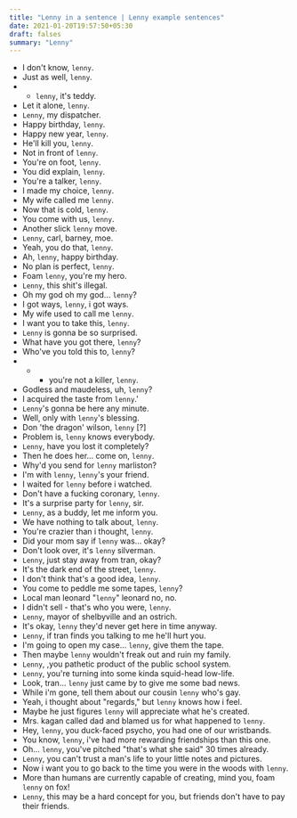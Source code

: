 ```yaml
---
title: "Lenny in a sentence | Lenny example sentences"
date: 2021-01-20T19:57:50+05:30
draft: falses
summary: "Lenny"
---
```

- I don't know, `lenny`.
- Just as well, `lenny`.
- * `lenny`, it's teddy.
- Let it alone, `lenny`.
- `Lenny`, my dispatcher.
- Happy birthday, `lenny`.
- Happy new year, `lenny`.
- He'll kill you, `lenny`.
- Not in front of `lenny`.
- You're on foot, `lenny`.
- You did explain, `lenny`.
- You're a talker, `lenny`.
- I made my choice, `lenny`.
- My wife called me `lenny`.
- Now that is cold, `lenny`.
- You come with us, `lenny`.
- Another slick `lenny` move.
- `Lenny`, carl, barney, moe.
- Yeah, you do that, `lenny`.
- Ah, `lenny`, happy birthday.
- No plan is perfect, `lenny`.
- Foam `lenny`, you're my hero.
- `Lenny`, this shit's illegal.
- Oh my god oh my god... `lenny`?
- I got ways, `lenny`, i got ways.
- My wife used to call me `lenny`.
- I want you to take this, `lenny`.
- `Lenny` is gonna be so surprised.
- What have you got there, `lenny`?
- Who've you told this to, `lenny`?
- * * you're not a killer, `lenny`.
- Godless and maudeless, uh, `lenny`?
- I acquired the taste from `lenny`.'
- `Lenny`'s gonna be here any minute.
- Well, only with `lenny`'s blessing.
- Don 'the dragon' wilson, `lenny` [?]
- Problem is, `lenny` knows everybody.
- `Lenny`, have you lost it completely?
- Then he does her... come on, `lenny`.
- Why'd you send for `lenny` marliston?
- I'm with `lenny`, `lenny`'s your friend.
- I waited for `lenny` before i watched.
- Don't have a fucking coronary, `lenny`.
- It's a surprise party for `lenny`, sir.
- `Lenny`, as a buddy, let me inform you.
- We have nothing to talk about, `lenny`.
- You're crazier than i thought, `lenny`.
- Did your mom say if `lenny` was... okay?
- Don't look over, it's `lenny` silverman.
- `Lenny`, just stay away from tran, okay?
- It's the dark end of the street, `lenny`.
- I don't think that's a good idea, `lenny`.
- You come to peddle me some tapes, `lenny`?
- Local man leonard "`lenny`" leonard no, no.
- I didn't sell - that's who you were, `lenny`.
- `Lenny`, mayor of shelbyville and an ostrich.
- It's okay, `lenny` they'd never get here in time anyway.
- `Lenny`, if tran finds you talking to me he'll hurt you.
- I'm going to open my case... `lenny`, give them the tape.
- Then maybe `lenny` wouldn't freak out and ruin my family.
- `Lenny`, ,you pathetic product of the public school system.
- `Lenny`, you're turning into some kinda squid-head low-life.
- Look, tran... `lenny` just came by to give me some bad news.
- While i'm gone, tell them about our cousin `lenny` who's gay.
- Yeah, i thought about "regards," but `lenny` knows how i feel.
- Maybe he just figures `lenny` will appreciate what he's created.
- Mrs. kagan called dad and blamed us for what happened to `lenny`.
- Hey, `lenny`, you duck-faced psycho, you had one of our wristbands.
- You know, `lenny`, i've had more rewarding friendships than this one.
- Oh... `lenny`, you've pitched "that's what she said" 30 times already.
- `Lenny`, you can't trust a man's life to your little notes and pictures.
- Now i want you to go back to the time you were in the woods with `lenny`.
- More than humans are currently capable of creating, mind you, foam `lenny` on fox!
- `Lenny`, this may be a hard concept for you, but friends don't have to pay their friends.
                 
